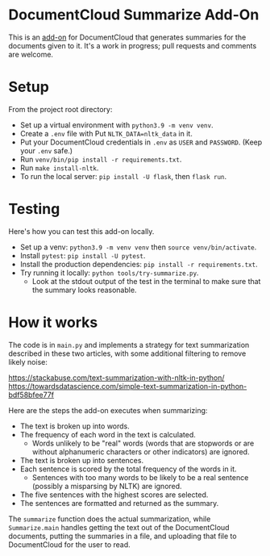 # DocumentCloud Summarize Add-On

This is an [add-on](https://www.documentcloud.org/help/add-ons/) for DocumentCloud that generates summaries for the documents given to it. It's a work in progress; pull requests and comments are welcome.

# Setup

From the project root directory:

- Set up a virtual environment with `python3.9 -m venv venv`.
- Create a `.env` file with Put `NLTK_DATA=nltk_data` in it.
- Put your DocumentCloud credentials in `.env` as `USER` and `PASSWORD`. (Keep your `.env` safe.)
- Run `venv/bin/pip install -r requirements.txt`.
- Run `make install-nltk`.
- To run the local server: `pip install -U flask`, then `flask run`.

# Testing

Here's how you can test this add-on locally.

- Set up a venv: `python3.9 -m venv venv` then `source venv/bin/activate`.
- Install `pytest`: `pip install -U pytest`.
- Install the production dependencies: `pip install -r requirements.txt`.
- Try running it locally: `python tools/try-summarize.py`.
  - Look at the stdout output of the test in the terminal to make sure that the summary looks reasonable.

# How it works

The code is in `main.py` and implements a strategy for text summarization described in these two articles, with some additional filtering to remove likely noise:

https://stackabuse.com/text-summarization-with-nltk-in-python/
https://towardsdatascience.com/simple-text-summarization-in-python-bdf58bfee77f

Here are the steps the add-on executes when summarizing:

- The text is broken up into words.
- The frequency of each word in the text is calculated.
    - Words unlikely to be "real" words (words that are stopwords or are without alphanumeric characters or other indicators) are ignored.
- The text is broken up into sentences.
- Each sentence is scored by the total frequency of the words in it.
  - Sentences with too many words to be likely to be a real sentence (possibly a misparsing by NLTK) are ignored.
- The five sentences with the highest scores are selected.
- The sentences are formatted and returned as the summary.

The `summarize` function does the actual summarization, while `Summarize.main` handles getting the text out of the DocumentCloud documents, putting the summaries in a file, and uploading that file to DocumentCloud for the user to read.
